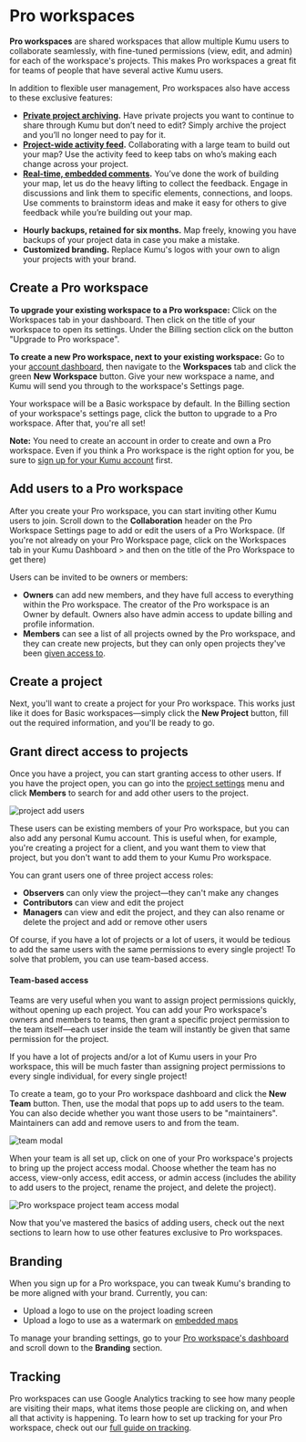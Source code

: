 # Pro workspaces

**Pro workspaces** are shared workspaces that allow multiple Kumu users to collaborate seamlessly, with fine-tuned permissions (view, edit, and admin) for each of the workspace's projects. This makes Pro workspaces a great fit for teams of people that have several active Kumu users.

In addition to flexible user management, Pro workspaces also have access to these exclusive features:
- **[Private project archiving](/guides/archiving-projects.md).** Have private projects you want to continue to share through Kumu but don’t need to edit? Simply archive the project and you’ll no longer need to pay for it.
- **[Project-wide activity feed](/guides/activity-feed.md).** Collaborating with a large team to build out your map? Use the activity feed to keep tabs on who’s making each change across your project.
- **[Real-time, embedded comments](/guides/issues.md).** You’ve done the work of building your map, let us do the heavy lifting to collect the feedback. Engage in discussions and link them to specific elements, connections, and loops. Use comments to brainstorm ideas and make it easy for others to give feedback while you’re building out your map.
<!-- - **[Single sign-on](/guides/single-sign-on.md).** Enable authentication for your Pro workspace through your SAML 2.0 provider (only Azure AD supported at this time). -->
<!-- - **Required [multi-factor authentication](/guides/multi-factor-authentication.md).** Multi-factor authentication (MFA) helps keep your account and projects. With a Pro workspace, you can require MFA for everyone accessing your projects. -->
- **Hourly backups, retained for six months.** Map freely, knowing you have backups of your project data in case you make a mistake.
- **Customized branding.** Replace Kumu's logos with your own to align your projects with your brand.


## Create a Pro workspace

**To upgrade your existing workspace to a Pro workspace:** 
Click on the Workspaces tab in your dashboard. Then click on the title of your workspace to open its settings. 
Under the Billing section click on the button "Upgrade to Pro workspace". 

**To create a new Pro workspace, next to your existing workspace:**
Go to your [account dashboard](https://kumu.io/dashboard), then navigate to the **Workspaces** tab and click the green **New Workspace** button. Give your new workspace a name, and Kumu will send you through to the workspace's Settings page.

Your workspace will be a Basic workspace by default. In the Billing section of your workspace's settings page, click the button to upgrade to a Pro workspace. After that, you're all set!

<p class="alert alert-warning">
<b>Note:</b> You need to create an account in order to create and own a Pro workspace. Even if you think a Pro workspace is the right option for you, be sure to <a class="alert-link" href="https://kumu.io/join">sign up for your Kumu account</a> first.
</p>


## Add users to a Pro workspace

After you create your Pro workspace, you can start inviting other Kumu users to join. Scroll down to the **Collaboration** header on the Pro Workspace Settings page to add or edit the users of a Pro Workspace. (If you're not already on your Pro Workspace page, click on the Workspaces tab in your Kumu Dashboard > and then on the title of the Pro Workspace to get there)

Users can be invited to be owners or members:

- **Owners** can add new members, and they have full access to everything within the Pro workspace. The creator of the Pro workspace is an Owner by default. Owners also have admin access to update billing and profile information.
- **Members** can see a list of all projects owned by the Pro workspace, and they can create new projects, but they can only open projects they've been [given access to](#grant-direct-access-to-projects).


## Create a project

Next, you'll want to create a project for your Pro workspace. This works just like it does for Basic workspaces—simply click the **New Project** button, fill out the required information, and you'll be ready to go.


## Grant direct access to projects

Once you have a project, you can start granting access to other users. If you have the project open, you can go into the [project settings](/overview/settings.md#project-settings) menu and click **Members** to search for and add other users to the project.

![project add users](/images/pro-workspace-project-users.png)

These users can be existing members of your Pro workspace, but you can also add any personal Kumu account. This is useful when, for example, you're creating a project for a client, and you want them to view that project, but you don't want to add them to your Kumu Pro workspace.

You can grant users one of three project access roles:

- **Observers** can only view the project—they can't make any changes
- **Contributors** can view and edit the project
- **Managers** can view and edit the project, and they can also rename or delete the project and add or remove other users

Of course, if you have a lot of projects or a lot of users, it would be tedious to add the same users with the same permissions to every single project! To solve that problem, you can use team-based access.


#### Team-based access

Teams are very useful when you want to assign project permissions quickly, without opening up each project. You can add your Pro workspace's owners and members to teams, then grant a specific project permission to the team itself—each user inside the team will instantly be given that same permission for the project.

If you have a lot of projects and/or a lot of Kumu users in your Pro workspace, this will be much faster than assigning project permissions to every single individual, for every single project!

To create a team, go to your Pro workspace dashboard and click the **New Team** button. Then, use the modal that pops up to add users to the team. You can also decide whether you want those users to be "maintainers". Maintainers can add and remove users to and from the team.

![team modal](/images/pro-workspace-team.png)

When your team is all set up, click on one of your Pro workspace's projects to bring up the project access modal. Choose whether the team has no access, view-only access, edit access, or admin access (includes the ability to add users to the project, rename the project, and delete the project).

![Pro workspace project team access modal](/images/pro-workspace-project-team-access.png)

Now that you've mastered the basics of adding users, check out the next sections to learn how to use other features exclusive to Pro workspaces.

<!-- <iframe src="https://player.vimeo.com/video/135484585" width="640" height="360" frameborder="0" webkitallowfullscreen mozallowfullscreen allowfullscreen></iframe>
 -->


## Branding

When you sign up for a Pro workspace, you can tweak Kumu's branding to be more aligned with your brand. Currently, you can:

- Upload a logo to use on the project loading screen
- Upload a logo to use as a watermark on [embedded maps](/guides/share-and-embed.md)

To manage your branding settings, go to your [Pro workspace's dashboard](/overview/dashboard.md#pro-workspace-dashboard) and scroll down to the **Branding** section.


## Tracking

Pro workspaces can use Google Analytics tracking to see how many people are visiting their maps, what items those people are clicking on, and when all that activity is happening. To learn how to set up tracking for your Pro workspace, check out our [full guide on tracking](/guides/tracking.md).




